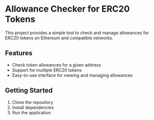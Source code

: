 # Allowance Checker for ERC20 Tokens

This project provides a simple tool to check and manage allowances for ERC20 tokens on Ethereum and compatible networks.

## Features

- Check token allowances for a given address
- Support for multiple ERC20 tokens
- Easy-to-use interface for viewing and managing allowances

## Getting Started

1. Clone the repository
2. Install dependencies
3. Run the application
